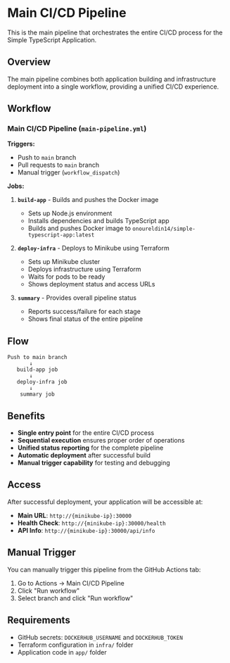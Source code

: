 # Main CI/CD Pipeline

This is the main pipeline that orchestrates the entire CI/CD process for the Simple TypeScript Application.

## Overview

The main pipeline combines both application building and infrastructure deployment into a single workflow, providing a unified CI/CD experience.

## Workflow

### Main CI/CD Pipeline (`main-pipeline.yml`)

**Triggers:**
- Push to `main` branch
- Pull requests to `main` branch
- Manual trigger (`workflow_dispatch`)

**Jobs:**

1. **`build-app`** - Builds and pushes the Docker image
   - Sets up Node.js environment
   - Installs dependencies and builds TypeScript app
   - Builds and pushes Docker image to `onoureldin14/simple-typescript-app:latest`

2. **`deploy-infra`** - Deploys to Minikube using Terraform
   - Sets up Minikube cluster
   - Deploys infrastructure using Terraform
   - Waits for pods to be ready
   - Shows deployment status and access URLs

3. **`summary`** - Provides overall pipeline status
   - Reports success/failure for each stage
   - Shows final status of the entire pipeline

## Flow

```
Push to main branch
       ↓
   build-app job
       ↓
   deploy-infra job
       ↓
    summary job
```

## Benefits

- **Single entry point** for the entire CI/CD process
- **Sequential execution** ensures proper order of operations
- **Unified status reporting** for the complete pipeline
- **Automatic deployment** after successful build
- **Manual trigger capability** for testing and debugging

## Access

After successful deployment, your application will be accessible at:
- **Main URL**: `http://{minikube-ip}:30000`
- **Health Check**: `http://{minikube-ip}:30000/health`
- **API Info**: `http://{minikube-ip}:30000/api/info`

## Manual Trigger

You can manually trigger this pipeline from the GitHub Actions tab:
1. Go to Actions → Main CI/CD Pipeline
2. Click "Run workflow"
3. Select branch and click "Run workflow"

## Requirements

- GitHub secrets: `DOCKERHUB_USERNAME` and `DOCKERHUB_TOKEN`
- Terraform configuration in `infra/` folder
- Application code in `app/` folder
